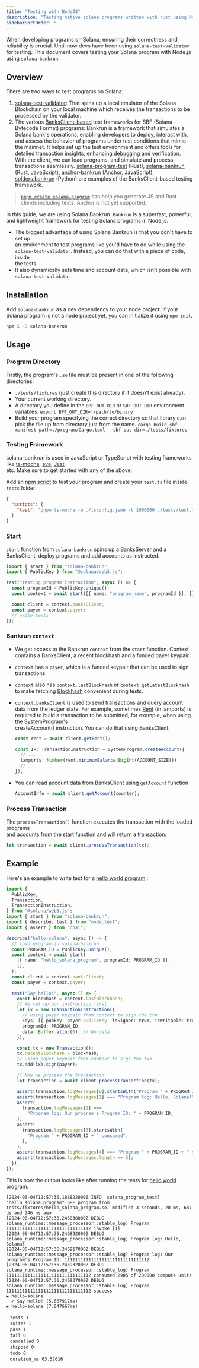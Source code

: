 ```yaml
---
title: "Testing with NodeJS"
description: "Testing native solana programs written with rust using NodeJS"
sidebarSortOrder: 5
---
```


When developing programs on Solana, ensuring their correctness and reliability
is crucial. Until now devs have been using `solana-test-validator` for testing.
This document covers testing your Solana program with Node.js  
using `solana-bankrun`.

## Overview

There are two ways to test programs on Solana:

1. [solana-test-validator](https://docs.solanalabs.com/cli/examples/test-validator):
   That spins up a local emulator of the Solana Blockchain on your local machine
   which receives the transactions to be processed by the validator.
2. The various
   [BanksClient-based](https://docs.rs/solana-banks-client/latest/solana_banks_client/)
   test frameworks for SBF (Solana Bytecode Format) programs: Bankrun is a
   framework that simulates a Solana bank's operations, enabling developers to
   deploy, interact with, and assess the behavior of programs under test
   conditions that mimic the mainnet. It helps set up the test environment and
   offers tools for detailed transaction insights, enhancing debugging and
   verification. With the client, we can load programs, and simulate and process
   transactions seamlessly.
   [solana-program-test](https://docs.rs/solana-program-test) (Rust),
   [solana-bankrun](https://github.com/kevinheavey/solana-bankrun) (Rust,
   JavaScript), [anchor-bankrun](https://www.npmjs.com/package/anchor-bankrun)
   (Anchor, JavaScript),
   [solders.bankrun](https://kevinheavey.github.io/solders/api_reference/bankrun.html)
   (Python) are examples of the BanksClient-based testing framework.

> [`pnpm create solana-program`](https://github.com/solana-program/create-solana-program)
> can help you generate JS and Rust clients including tests. Anchor is not yet
> supported.

In this guide, we are using Solana Bankrun. `Bankrun` is a superfast, powerful,
and lightweight framework for testing Solana programs in Node.js.

- The biggest advantage of using Solana Bankrun is that you don't have to set
  up  
  an environment to test programs like you'd have to do while using the  
  `solana-test-validator`. Instead, you can do that with a piece of code,
  inside  
  the tests.
- It also dynamically sets time and account data, which isn't possible with  
  `solana-test-validator`

## Installation

Add `solana-bankrun` as a dev dependency to your node project. If your Solana
program is not a node project yet, you can initialize it using `npm init`.

```bash
npm i -D solana-bankrun
```

## Usage

### Program Directory

Firstly, the program's `.so` file must be present in one of the following
directories:

- `./tests/fixtures` (just create this directory if it doesn't exist already).
- Your current working directory.
- A directory you define in the `BPF_OUT_DIR` or `SBF_OUT_DIR` environment
  variables. `export BPF_OUT_DIR='/path/to/binary'`
- Build your program specifying the correct directory so that library can pick
  the file up from directory just from the name.
  `cargo build-sbf --manifest-path=./program/Cargo.toml --sbf-out-dir=./tests/fixtures`

### Testing Framework

solana-bankrun is used in JavaScript or TypeScript with testing frameworks like
[ts-mocha](https://www.npmjs.com/package/ts-mocha),
[ava](https://github.com/avajs/ava), [Jest](https://jestjs.io/),  
etc. Make sure to get started with any of the above.

Add an [npm script](https://docs.npmjs.com/cli/v9/using-npm/scripts) to test
your program and create your `test.ts` file inside `tests` folder.

```json
{
  "scripts": {
    "test": "pnpm ts-mocha -p ./tsconfig.json -t 1000000 ./tests/test.ts"
  }
}
```

### Start

`start` function from `solana-bankrun` spins up a BanksServer and a BanksClient,
deploy programs and add accounts as instructed.

```typescript
import { start } from "solana-bankrun";
import { PublicKey } from "@solana/web3.js";

test("testing program instruction", async () => {
  const programId = PublicKey.unique();
  const context = await start([{ name: "program_name", programId }], []);

  const client = context.banksClient;
  const payer = context.payer;
  // write tests
});
```

### Bankrun `context`

- We get access to the Bankrun `context` from the `start` function. Context
  contains a BanksClient, a recent blockhash and a funded payer keypair.
- `context` has a `payer`, which is a funded keypair that can be used to sign
  transactions.
- `context` also has `context.lastBlockhash` or `context.getLatestBlockhash` to
  make fetching [Blockhash](https://solana.com/docs/terminology#blockhash)
  convenient during tests.
- `context.banksClient` is used to send transactions and query account data from
  the ledger state. For example, sometimes
  [Rent](https://solana.com/docs/terminology#rent) (in lamports) is  
  required to build a transaction to be submitted, for example, when using the
  SystemProgram's  
  createAccount() instruction. You can do that using BanksClient:

  ```typescript
  const rent = await client.getRent();

  const Ix: TransactionInstruction = SystemProgram.createAccount({
    // ...
    lamports: Number(rent.minimumBalance(BigInt(ACCOUNT_SIZE))),
    //....
  });
  ```

- You can read account data from BanksClient using `getAccount` function
  ```typescript
  AccountInfo = await client.getAccount(counter);
  ```

### Process Transaction

The `processTransaction()` function executes the transaction with the loaded
programs  
and accounts from the start function and will return a transaction.

```typescript
let transaction = await client.processTransaction(tx);
```

## Example

Here's an example to write test for
a [hello world program](https://github.com/solana-developers/program-examples/tree/main/basics/hello-solana/native) :

```typescript
import {
  PublicKey,
  Transaction,
  TransactionInstruction,
} from "@solana/web3.js";
import { start } from "solana-bankrun";
import { describe, test } from "node:test";
import { assert } from "chai";

describe("hello-solana", async () => {
  // load program in solana-bankrun
  const PROGRAM_ID = PublicKey.unique();
  const context = await start(
    [{ name: "hello_solana_program", programId: PROGRAM_ID }],
    [],
  );
  const client = context.banksClient;
  const payer = context.payer;

  test("Say hello!", async () => {
    const blockhash = context.lastBlockhash;
    // We set up our instruction first.
    let ix = new TransactionInstruction({
      // using payer keypair from context to sign the txn
      keys: [{ pubkey: payer.publicKey, isSigner: true, isWritable: true }],
      programId: PROGRAM_ID,
      data: Buffer.alloc(0), // No data
    });

    const tx = new Transaction();
    tx.recentBlockhash = blockhash;
    // using payer keypair from context to sign the txn
    tx.add(ix).sign(payer);

    // Now we process the transaction
    let transaction = await client.processTransaction(tx);

    assert(transaction.logMessages[0].startsWith("Program " + PROGRAM_ID));
    assert(transaction.logMessages[1] === "Program log: Hello, Solana!");
    assert(
      transaction.logMessages[2] ===
        "Program log: Our program's Program ID: " + PROGRAM_ID,
    );
    assert(
      transaction.logMessages[3].startsWith(
        "Program " + PROGRAM_ID + " consumed",
      ),
    );
    assert(transaction.logMessages[4] === "Program " + PROGRAM_ID + " success");
    assert(transaction.logMessages.length == 5);
  });
});
```

This is how the output looks like after running the tests for
[hello world program](https://github.com/solana-developers/program-examples/tree/main/basics/hello-solana/native).

```text
[2024-06-04T12:57:36.188822000Z INFO  solana_program_test] "hello_solana_program" SBF program from tests/fixtures/hello_solana_program.so, modified 3 seconds, 20 ms, 687 µs and 246 ns ago
[2024-06-04T12:57:36.246838000Z DEBUG solana_runtime::message_processor::stable_log] Program 11111111111111111111111111111112 invoke [1]
[2024-06-04T12:57:36.246892000Z DEBUG solana_runtime::message_processor::stable_log] Program log: Hello, Solana!
[2024-06-04T12:57:36.246917000Z DEBUG solana_runtime::message_processor::stable_log] Program log: Our program's Program ID: 11111111111111111111111111111112
[2024-06-04T12:57:36.246932000Z DEBUG solana_runtime::message_processor::stable_log] Program 11111111111111111111111111111112 consumed 2905 of 200000 compute units
[2024-06-04T12:57:36.246937000Z DEBUG solana_runtime::message_processor::stable_log] Program 11111111111111111111111111111112 success
▶ hello-solana
  ✔ Say hello! (5.667917ms)
▶ hello-solana (7.047667ms)

ℹ tests 1
ℹ suites 1
ℹ pass 1
ℹ fail 0
ℹ cancelled 0
ℹ skipped 0
ℹ todo 0
ℹ duration_ms 63.52616
```
